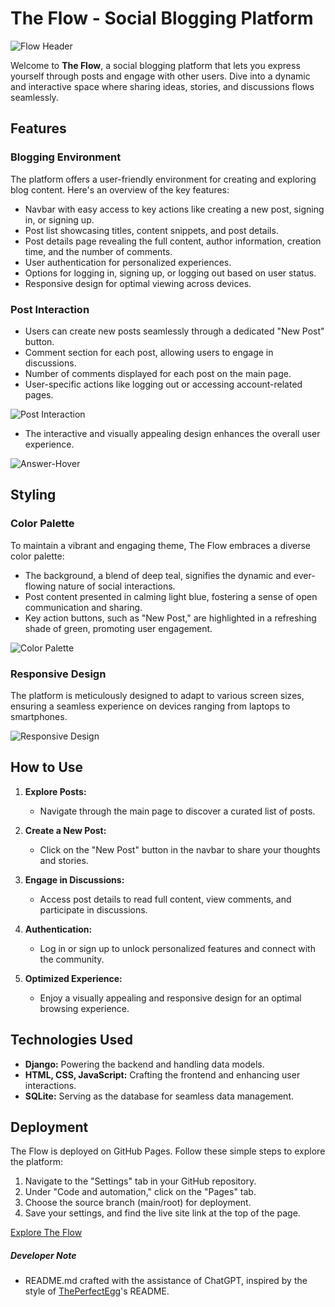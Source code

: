 # The Flow - Social Blogging Platform

![Flow Header](assets/readme-images/header.png)

Welcome to **The Flow**, a social blogging platform that lets you express yourself through posts and engage with other users. Dive into a dynamic and interactive space where sharing ideas, stories, and discussions flows seamlessly.

## Features

### Blogging Environment

The platform offers a user-friendly environment for creating and exploring blog content. Here's an overview of the key features:

- Navbar with easy access to key actions like creating a new post, signing in, or signing up.
- Post list showcasing titles, content snippets, and post details.
- Post details page revealing the full content, author information, creation time, and the number of comments.
- User authentication for personalized experiences.
- Options for logging in, signing up, or logging out based on user status.
- Responsive design for optimal viewing across devices.

### Post Interaction

- Users can create new posts seamlessly through a dedicated "New Post" button.
- Comment section for each post, allowing users to engage in discussions.
- Number of comments displayed for each post on the main page.
- User-specific actions like logging out or accessing account-related pages.

![Post Interaction](assets/readme-images/select.png)

- The interactive and visually appealing design enhances the overall user experience.

![Answer-Hover](assets/readme-images/hover.png)

## Styling

### Color Palette

To maintain a vibrant and engaging theme, The Flow embraces a diverse color palette:

- The background, a blend of deep teal, signifies the dynamic and ever-flowing nature of social interactions.
- Post content presented in calming light blue, fostering a sense of open communication and sharing.
- Key action buttons, such as "New Post," are highlighted in a refreshing shade of green, promoting user engagement.

![Color Palette](assets/readme-images/submit.png)

### Responsive Design

The platform is meticulously designed to adapt to various screen sizes, ensuring a seamless experience on devices ranging from laptops to smartphones.

![Responsive Design](assets/readme-images/size-responsiveness.png)

## How to Use

1. **Explore Posts:**
   - Navigate through the main page to discover a curated list of posts.

2. **Create a New Post:**
   - Click on the "New Post" button in the navbar to share your thoughts and stories.

3. **Engage in Discussions:**
   - Access post details to read full content, view comments, and participate in discussions.

4. **Authentication:**
   - Log in or sign up to unlock personalized features and connect with the community.

5. **Optimized Experience:**
   - Enjoy a visually appealing and responsive design for an optimal browsing experience.

## Technologies Used

- **Django:** Powering the backend and handling data models.
- **HTML, CSS, JavaScript:** Crafting the frontend and enhancing user interactions.
- **SQLite:** Serving as the database for seamless data management.

## Deployment

The Flow is deployed on GitHub Pages. Follow these simple steps to explore the platform:

1. Navigate to the "Settings" tab in your GitHub repository.
2. Under "Code and automation," click on the "Pages" tab.
3. Choose the source branch (main/root) for deployment.
4. Save your settings, and find the live site link at the top of the page.

[Explore The Flow](https://your-github-username.github.io/YourRepoName/)

##### Developer Note

- README.md crafted with the assistance of ChatGPT, inspired by the style of [ThePerfectEgg](https://github.com/CrisBlogzbi/ThePerfectEgg/tree/main)'s README.
